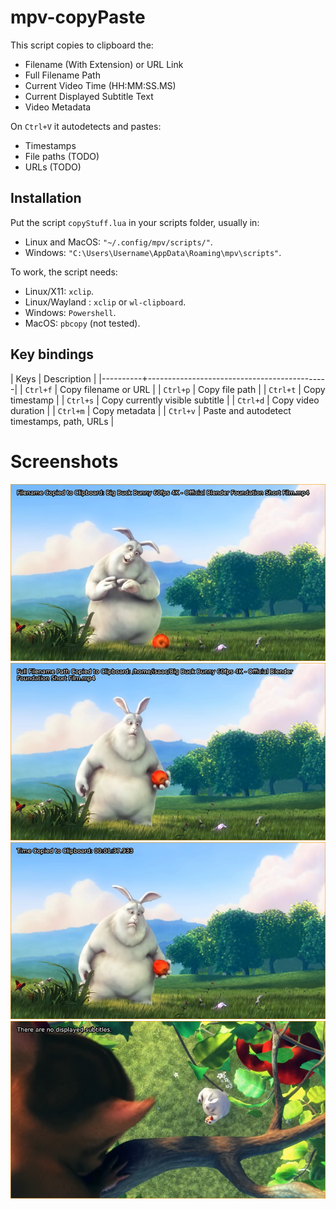 # mpv-copyPaste

This script copies to clipboard the:
- Filename (With Extension) or URL Link
- Full Filename Path
- Current Video Time (HH:MM:SS.MS)
- Current Displayed Subtitle Text
- Video Metadata

On `Ctrl+V` it autodetects and pastes:
- Timestamps
- File paths (TODO)
- URLs (TODO)

## Installation

Put the script `copyStuff.lua` in your scripts folder, usually in:
- Linux and MacOS: `"~/.config/mpv/scripts/"`.
- Windows: `"C:\Users\Username\AppData\Roaming\mpv\scripts"`.

To work, the script needs:
- Linux/X11: `xclip`.
- Linux/Wayland : `xclip` or `wl-clipboard`.
- Windows: `Powershell`.
- MacOS: `pbcopy` (not tested).

## Key bindings

| Keys     | Description                                 |
|----------+---------------------------------------------|
| `Ctrl+f` | Copy filename or URL                        |
| `Ctrl+p` | Copy file path                              |
| `Ctrl+t` | Copy timestamp                              |
| `Ctrl+s` | Copy currently visible subtitle             |
| `Ctrl+d` | Copy video duration                         |
| `Ctrl+m` | Copy metadata                               |
| `Ctrl+v` | Paste and autodetect timestamps, path, URLs |

# Screenshots

![ss1](https://raw.githubusercontent.com/rofe33/screenshots/main/mpv-copyStuff/example_01.png)
![ss2](https://raw.githubusercontent.com/rofe33/screenshots/main/mpv-copyStuff/example_02.png)
![ss4](https://raw.githubusercontent.com/rofe33/screenshots/main/mpv-copyStuff/example_04.png)
![ss5](https://raw.githubusercontent.com/rofe33/screenshots/main/mpv-copyStuff/example_05.png)
